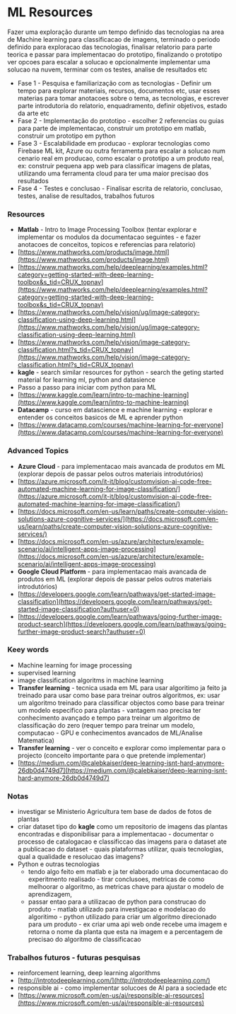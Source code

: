 # ML Resources

Fazer uma exploração durante um tempo definido das tecnologias na area de Machine learning para classificacao de imagens, terminado o periodo definido para exploracao das tecnologias, finalisar relatorio para parte teorica e passar para implementacao do prototipo, finalizando o prototipo ver opcoes para escalar a solucao e opcionalmente implementar uma solucao na nuvem, terminar com os testes, analise de resultados etc

- Fase 1 - Pesquisa e familiarização com as tecnologias - Definir um tempo para explorar materiais, recursos, documentos etc, usar esses materias para tomar anotacoes sobre o tema, as tecnologias, e escrever parte introdutoria do relatorio, enquadramento, definir objetivos, estado da arte etc
- Fase 2 - Implementação do prototipo - escolher 2 referencias ou guias para parte de implementacao, construir um prototipo em matlab, construir um prototipo em python
- Fase 3 - Escalabilidade em producao - explorar tecnologias como Firebase ML kit, Azure ou outra ferramenta para escalar a solucao num cenario real em producao, como escalar o prototipo a um produto real, ex: construir pequena app web para classificar imagens de platas, utilizando uma ferramenta cloud para ter uma maior precisao dos resultados
- Fase 4 - Testes e conclusao - Finalisar escrita de relatorio, conclusao, testes, analise de resultados, trabalhos futuros

### Resources

- **Matlab** - Intro to Image Processing Toolbox (tentar explorar e implementar os modulos da documentacao seguintes - e fazer anotacoes de conceitos, topicos e referencias para relatorio)
- [https://www.mathworks.com/products/image.html](https://www.mathworks.com/products/image.html)
- [https://www.mathworks.com/help/deeplearning/examples.html?category=getting-started-with-deep-learning-toolbox&s_tid=CRUX_topnav](https://www.mathworks.com/help/deeplearning/examples.html?category=getting-started-with-deep-learning-toolbox&s_tid=CRUX_topnav)
- [https://www.mathworks.com/help/vision/ug/image-category-classification-using-deep-learning.html](https://www.mathworks.com/help/vision/ug/image-category-classification-using-deep-learning.html)
- [https://www.mathworks.com/help/vision/image-category-classification.html?s_tid=CRUX_topnav](https://www.mathworks.com/help/vision/image-category-classification.html?s_tid=CRUX_topnav)
- **kagle** - search similar resources for python - search the geting started material for learning ml, python and datasience
- Passo a passo para iniciar com python para ML
- [https://www.kaggle.com/learn/intro-to-machine-learning](https://www.kaggle.com/learn/intro-to-machine-learning)
- **Datacamp** - curso em datascience e machine learning - explorar e entender os conceitos basicos de ML e aprender python
- [https://www.datacamp.com/courses/machine-learning-for-everyone](https://www.datacamp.com/courses/machine-learning-for-everyone)

### Advanced Topics

- **Azure Cloud** - para implementacao mais avancada de produtos em ML (explorar depois de passar pelos outros materiais introdutórios)
- [https://azure.microsoft.com/it-it/blog/customvision-ai-code-free-automated-machine-learning-for-image-classification/](https://azure.microsoft.com/it-it/blog/customvision-ai-code-free-automated-machine-learning-for-image-classification/)
- [https://docs.microsoft.com/en-us/learn/paths/create-computer-vision-solutions-azure-cognitive-services/](https://docs.microsoft.com/en-us/learn/paths/create-computer-vision-solutions-azure-cognitive-services/)
- [https://docs.microsoft.com/en-us/azure/architecture/example-scenario/ai/intelligent-apps-image-processing](https://docs.microsoft.com/en-us/azure/architecture/example-scenario/ai/intelligent-apps-image-processing)
- **Google Cloud Platform** - para implementacao mais avancada de produtos em ML (explorar depois de passar pelos outros materiais introdutórios)
- [https://developers.google.com/learn/pathways/get-started-image-classification](https://developers.google.com/learn/pathways/get-started-image-classification?authuser=0)
- [https://developers.google.com/learn/pathways/going-further-image-product-search](https://developers.google.com/learn/pathways/going-further-image-product-search?authuser=0)

### Keey words

- Machine learning for image processing
- supervised learning
- image classification algoritms in machine learning
- **Transfer learning** - tecnica usada em ML para usar algoritimo ja feito ja treinado para usar como base para treinar outros algoritmos, ex: usar um algoritmo treinado para classificar objectos como base para treinar um modelo especifico para plantas - vantagem nao precisa ter conhecimento avançado e tempo para treinar um algoritmo de classificação do zero (requer tempo para treinar um modelo, computacao - GPU e conhecimentos avancados de ML/Analise Matematica)
- **Transfer learning** - ver o conceito e explorar como implementar para o projecto (conceito importante para o que pretende implementar)
- [https://medium.com/@calebkaiser/deep-learning-isnt-hard-anymore-26db0d4749d7](https://medium.com/@calebkaiser/deep-learning-isnt-hard-anymore-26db0d4749d7)

### Notas

- investigar se Ministerio Agricultura tem base de dados de fotos de plantas
- criar dataset tipo do **kagle** como um repositorio de imagens das plantas encontradas e disponibilisar para a implementacao - documentar o processo de catalogacao e classificcao das imagens para o dataset ate a publicacao do dataset - quais plataformas utilizar, quais tecnologias, qual a qualidade e resolucao das imagens?
- Python e outras tecnologias
    - tendo algo feito em matlab e ja ter elaborado uma documentacao do experitmento realisado - tirar conclusoes, metricas de como melhoorar o algoritmo, as metricas chave para ajustar o modelo de aprendizagem,
    - passar entao para a utilizacao de python para construcao do produto - matlab utilizado para investigacao e modelacao do algoritimo - python utilizado para criar um algoritmo direcionado para um produto - ex criar uma api web onde recebe uma imagem e retorna o nome da planta que esta na imagem e a percentagem de precisao do algoritmo de classificacao

### Trabalhos futuros - futuras pesquisas

- reinforcement learning, deep learning algorithms
- [http://introtodeeplearning.com/](http://introtodeeplearning.com/)
- responsible ai - como implementar solucoes de AI para a sociedade etc
- [https://www.microsoft.com/en-us/ai/responsible-ai-resources](https://www.microsoft.com/en-us/ai/responsible-ai-resources)
